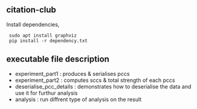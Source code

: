 ## citation-club
Install dependencies,
```
 sudo apt install graphviz
 pip install -r dependency.txt
```
## executable file description 
- experiment_part1 : produces & serialises pccs
- experiment_part2 : computes sccs & total strength of each pccs
- deserialise_pcc_details  : demonstrates how to deserialise the data and use it for furthur analysis
- analysis : run diffrent type of analysis on the result  
